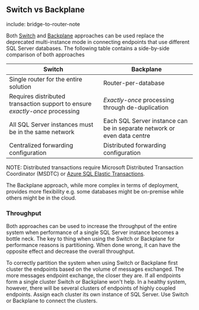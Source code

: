 ## Switch vs Backplane

include: bridge-to-router-note

Both [Switch](/samples/router/sql-switch) and [Backplane](/samples/router/backplane) approaches can be used replace the deprecated multi-instance mode in connecting endpoints that use different SQL Server databases. The following table contains a side-by-side comparison of both approaches

| Switch                                                                       | Backplane                                                               |
|------------------------------------------------------------------------------|-------------------------------------------------------------------------|
| Single router for the entire solution                                        | Router-per-database                                                     |
| Requires distributed transaction support to ensure *exactly-once* processing | *Exactly-once* processing through de-duplication                        |
| All SQL Server instances must be in the same network                         | Each SQL Server instance can be in separate network or even data centre |
| Centralized forwarding configuration                                         | Distributed forwarding configuration                                    |

NOTE: Distributed transactions require Microsoft Distributed Transaction Coordinator (MSDTC) or [Azure SQL Elastic Transactions](https://docs.microsoft.com/en-us/azure/sql-database/sql-database-elastic-transactions-overview).

The Backplane approach, while more complex in terms of deployment, provides more flexibility e.g. some databases might be on-premise while others might be in the cloud.


### Throughput

Both approaches can be used to increase the throughput of the entire system when performance of a single SQL Server instance becomes a bottle neck. The key to thing when using the Switch or Backplane for performance reasons is partitioning. When done wrong, it can have the opposite effect and decrease the overall throughput.

To correctly partition the system when using Switch or Backplane first cluster the endpoints based on the volume of messages exchanged. The more messages endpoint exchange, the closer they are. If all endpoints form a single cluster Switch or Backplane won't help. In a healthy system, however, there will be several clusters of endpoints of highly coupled endpoints. Assign each cluster its own instance of SQL Server. Use Switch or Backplane to connect the clusters.
